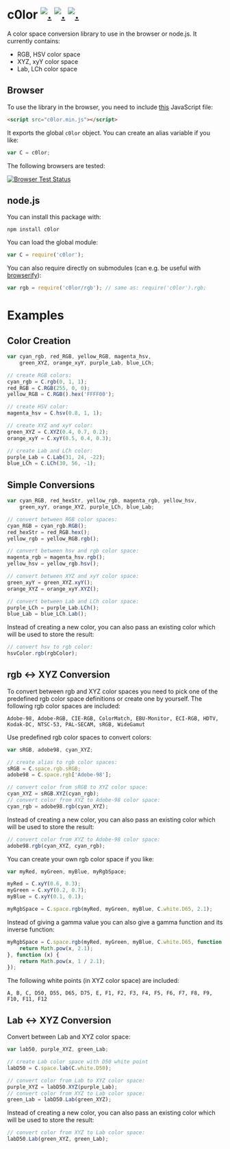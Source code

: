 c0lor [![.](https://badge.fury.io/js/c0lor.png)](http://badge.fury.io/js/c0lor) [![.](https://travis-ci.org/hhelwich/c0lor.png?branch=master)](https://travis-ci.org/hhelwich/c0lor) [![.](https://coveralls.io/repos/hhelwich/c0lor/badge.png)](https://coveralls.io/r/hhelwich/c0lor)
=====

A color space conversion library to use in the browser or node.js. It currently contains:

* RGB, HSV color space
* XYZ, xyY color space
* Lab, LCh color space


Browser
-------

To use the library in the browser, you need to include [this](https://raw.github.com/hhelwich/c0lor/master/c0lor.min.js) JavaScript file:

```html
<script src="c0lor.min.js"></script>
```

It exports the global `c0lor` object. You can create an alias variable if you like:

```javascript
var C = c0lor;
```

The following browsers are tested:

[![Browser Test Status](https://saucelabs.com/browser-matrix/hhelwich-c0lor.svg)](https://saucelabs.com/u/hhelwich-c0lor)


node.js
-------

You can install this package with:

```
npm install c0lor
```

You can load the global module:

```javascript
var C = require('c0lor');
```

You can also require directly on submodules
(can e.g. be useful with [browserify](https://github.com/substack/node-browserify)):

```javascript
var rgb = require('c0lor/rgb'); // same as: require('c0lor').rgb;
```


Examples
========

Color Creation
--------------

```javascript
var cyan_rgb, red_RGB, yellow_RGB, magenta_hsv,
    green_XYZ, orange_xyY, purple_Lab, blue_LCh;

// create RGB colors:
cyan_rgb = C.rgb(0, 1, 1);
red_RGB = C.RGB(255, 0, 0);
yellow_RGB = C.RGB().hex('FFFF00');

// create HSV color:
magenta_hsv = C.hsv(0.8, 1, 1);

// create XYZ and xyY color:
green_XYZ = C.XYZ(0.4, 0.7, 0.2);
orange_xyY = C.xyY(0.5, 0.4, 0.3);

// create Lab and LCh color:
purple_Lab = C.Lab(31, 24, -22);
blue_LCh = C.LCh(30, 56, -1);
```

Simple Conversions
------------------

```javascript
var cyan_RGB, red_hexStr, yellow_rgb, magenta_rgb, yellow_hsv,
    green_xyY, orange_XYZ, purple_LCh, blue_Lab;

// convert between RGB color spaces:
cyan_RGB = cyan_rgb.RGB();
red_hexStr = red_RGB.hex();
yellow_rgb = yellow_RGB.rgb();

// convert between hsv and rgb color space:
magenta_rgb = magenta_hsv.rgb();
yellow_hsv = yellow_rgb.hsv();

// convert between XYZ and xyY color space:
green_xyY = green_XYZ.xyY();
orange_XYZ = orange_xyY.XYZ();

// convert between Lab and LCh color space:
purple_LCh = purple_Lab.LCh();
blue_Lab = blue_LCh.Lab();
```

Instead of creating a new color, you can also pass an existing color which will be used to store the result:

```javascript
// convert hsv to rgb color:
hsvColor.rgb(rgbColor);
```

rgb ↔ XYZ Conversion
--------------------

To convert between rgb and XYZ color spaces you need to pick one of the predefined rgb color space definitions or create
one by yourself.
The following rgb color spaces are included:

    Adobe-98, Adobe-RGB, CIE-RGB, ColorMatch, EBU-Monitor, ECI-RGB, HDTV, Kodak-DC, NTSC-53, PAL-SECAM, sRGB, WideGamut

Use predefined rgb color spaces to convert colors:

```javascript
var sRGB, adobe98, cyan_XYZ;

// create alias to rgb color spaces:
sRGB = C.space.rgb.sRGB;
adobe98 = C.space.rgb['Adobe-98'];

// convert color from sRGB to XYZ color space:
cyan_XYZ = sRGB.XYZ(cyan_rgb);
// convert color from XYZ to Adobe-98 color space:
cyan_rgb = adobe98.rgb(cyan_XYZ);
```

Instead of creating a new color, you can also pass an existing color which will be used to store the result:

```javascript
// convert color from XYZ to Adobe-98 color space:
adobe98.rgb(cyan_XYZ, cyan_rgb);
```

You can create your own rgb color space if you like:

```javascript
var myRed, myGreen, myBlue, myRgbSpace;

myRed = C.xyY(0.6, 0.3);
myGreen = C.xyY(0.2, 0.7);
myBlue = C.xyY(0.1, 0.1);

myRgbSpace = C.space.rgb(myRed, myGreen, myBlue, C.white.D65, 2.1);
```

Instead of giving a gamma value you can also give a gamma function and its inverse function:

```javascript
myRgbSpace = C.space.rgb(myRed, myGreen, myBlue, C.white.D65, function (x) {
    return Math.pow(x, 2.1);
}, function (x) {
    return Math.pow(x, 1 / 2.1);
});
```

The following white points (in XYZ color space) are included:

    A, B, C, D50, D55, D65, D75, E, F1, F2, F3, F4, F5, F6, F7, F8, F9, F10, F11, F12


Lab ↔ XYZ Conversion
--------------------

Convert between Lab and XYZ color space:

```javascript
var lab50, purple_XYZ, green_Lab;

// create Lab color space with D50 white point
labD50 = C.space.lab(C.white.D50);

// convert color from Lab to XYZ color space:
purple_XYZ = labD50.XYZ(purple_Lab);
// convert color from XYZ to Lab color space:
green_Lab = labD50.Lab(green_XYZ);
```

Instead of creating a new color, you can also pass an existing color which will be used to store the result:

```javascript
// convert color from XYZ to Lab color space:
labD50.Lab(green_XYZ, green_Lab);
```
